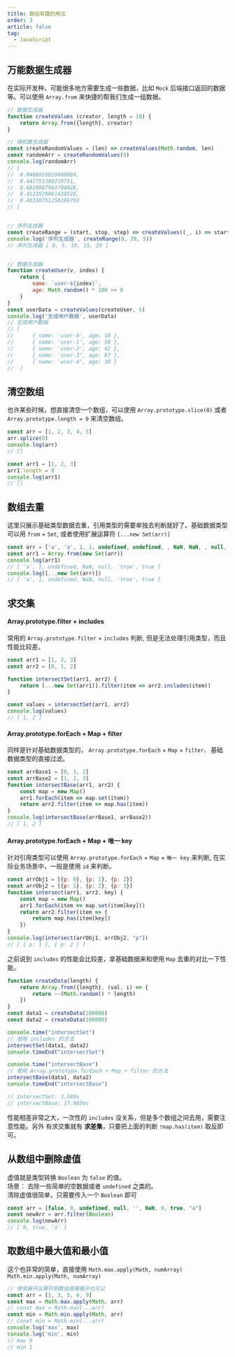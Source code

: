 ```yaml
---
title: 数组有趣的用法
order: 3
article: false
tag:
  - JavaScript
---
```


## 万能数据生成器

在实际开发种，可能很多地方需要生成一些数据，比如 `Mock` 后端接口返回的数据等。可以使用 `Array.from` 来快捷的帮我们生成一组数据。

```javascript 
// 数据生成器
function createValues (creator, length = 10) {
	return Array.from({length}, creator)
}

// 随机数生成器
const createRandomValues = (len) => createValues(Math.random, len)
const randomArr = createRandomValues(5)
console.log(randomArr)
// [
//  0.9488855020400084,
// 	0.447751388219751,
// 	0.6829987981704926,
// 	0.4121929061434526,
// 	0.40330751258296793
// ]


// 序列生成器
const createRange = (start, stop, step) => createValues((_, i) => start + (i * step), (stop - start) / step + 1)
console.log('序列生成器', createRange(0, 20, 5))
// 序列生成器 [ 0, 5, 10, 15, 20 ]


// 数据生成器
function createUser(v, index) {
	return {
		name: `user-${index}`,
		age: Math.random() * 100 >> 0
	}
}
const userData = createValues(createUser, 5)
console.log('生成用户数据', userData)
// 生成用户数据
// [
//  	{ name: 'user-0', age: 18 },
// 		{ name: 'user-1', age: 58 },
// 		{ name: 'user-2', age: 42 },
// 		{ name: 'user-3', age: 87 },
// 		{ name: 'user-4', age: 30 }
// 	]
```

## 清空数组

也许某些时候，想直接清空一个数组，可以使用 `Array.prototype.slice(0)` 或者 `Array.prototype.length = 0` 来清空数组。

```javascript 
const arr = [1, 2, 3, 4, 5]
arr.splice(0)
console.log(arr)
// []

const arr1 = [1, 2, 3]
arr1.length = 0
console.log(arr1)
// []
```


## 数组去重

这里只展示基础类型数据去重，引用类型的需要单独去判断就好了。基础数据类型可以用 `from` + `Set`, 或者使用扩展运算符 `[...new Set(arr)]`

```javascript 
const arr = ['a', 'a', 1, 1, undefined, undefined, , NaN, NaN, , null, null, 'true', true]
const arr1 = Array.from(new Set(arr))
console.log(arr1)
// [ 'a', 1, undefined, NaN, null, 'true', true ]
console.log([...new Set(arr)])
// [ 'a', 1, undefined, NaN, null, 'true', true ]
```

## 求交集

#### Array.prototype.filter + includes
常用的 `Array.prototype.filter` + `includes` 判断, 但是无法处理引用类型，而且性能比较差。

```javascript 
const arr1 = [1, 2, 3]
const arr2 = [0, 1, 2]

function intersectSet(arr1, arr2) {
	return [...new Set(arr1)].filter(item => arr2.includes(item))
}

const values = intersectSet(arr1, arr2)
console.log(values)
// [ 1, 2 ]
```

#### Array.prototype.forEach + Map + filter
同样是针对基础数据类型的， `Array.prototype.forEach` + `Map` + `filter，` 基础数据类型的直接过滤。

```javascript 
const arrBase1 = [0, 1, 2]
const arrBase2 = [1, 2, 3]
function intersectBase(arr1, arr2) {
	const map = new Map()
	arr1.forEach(item => map.set(item))
	return arr2.filter(item => map.has(item))
}
console.log(intersectBase(arrBase1, arrBase2))
// [ 1, 2 ]
```

#### Array.prototype.forEach + Map + 唯一 key
针对引用类型可以使用 `Array.prototype.forEach` + `Map` + `唯一 key` 来判断, 在实际业务场景中，一般是使用 `id` 来判断。

```javascript 
const arrObj1 = [{p: 0}, {p: 1}, {p: 2}]
const arrObj2 = [{p: 1}, {p: 2}, {p: 3}]
function intersect(arr1, arr2, key) {
	const map = new Map()
	arr1.forEach(item => map.set(item[key]))
	return arr2.filter(item => {
		return map.has(item[key])
	})
}
console.log(intersect(arrObj1, arrObj2, "p"))
// [ { p: 1 }, { p: 2 } ]
```

之前说到 `includes` 的性能会比较差，拿基础数据来和使用 `Map` 去重的对比一下性能。

```javascript 
function createData(length) {
	return Array.from({length}, (val, i) => {
		return ~~(Math.random() * length)
	})
}
const data1 = createData(100000)
const data2 = createData(100000)

console.time("intersectSet")
// 使用 includes 的方法
intersectSet(data1, data2)
console.timeEnd("intersectSet")

console.time("intersectBase")
// 使用 Array.prototype.forEach + Map + filter 的方法
intersectBase(data1, data2)
console.timeEnd("intersectBase")

// intersectSet: 3.580s
// intersectBase: 17.983ms
```
性能相差非常之大，一次性的 `includes` 没关系，但是多个数组之间去用，需要注意性能。另外 有求交集就有 **求差集**，只要把上面的判断 `!map.has(item)` 取反即可。


## 从数组中删除虚值
虚值就是类型转换 `Boolean` 为 `false` 的值。   
场景： 去除一些简单的空数据或者 `undefined` 之类的。   
清除虚值很简单，只需要传入一个 `Boolean` 即可
```javascript 
const arr = [false, 0, undefined, null, '', NaN, 9, true, "a"]
const newArr = arr.filter(Boolean)
console.log(newArr)
// [ 9, true, 'a' ]
```

## 取数组中最大值和最小值
这个也非常的简单，直接使用 `Math.max.apply(Math, numArray)` `Math.min.apply(Math, numArray)`

```javascript 
// 使用展开运算符把数组直接展开也可以
const arr = [1, 3, 5, 6, 9]
const max = Math.max.apply(Math, arr)
// const max = Math.max(...arr)
const min = Math.min.apply(Math, arr)
// const min = Math.min(...arr)
console.log('max', max)
console.log('min', min)
// max 9
// min 1
```
